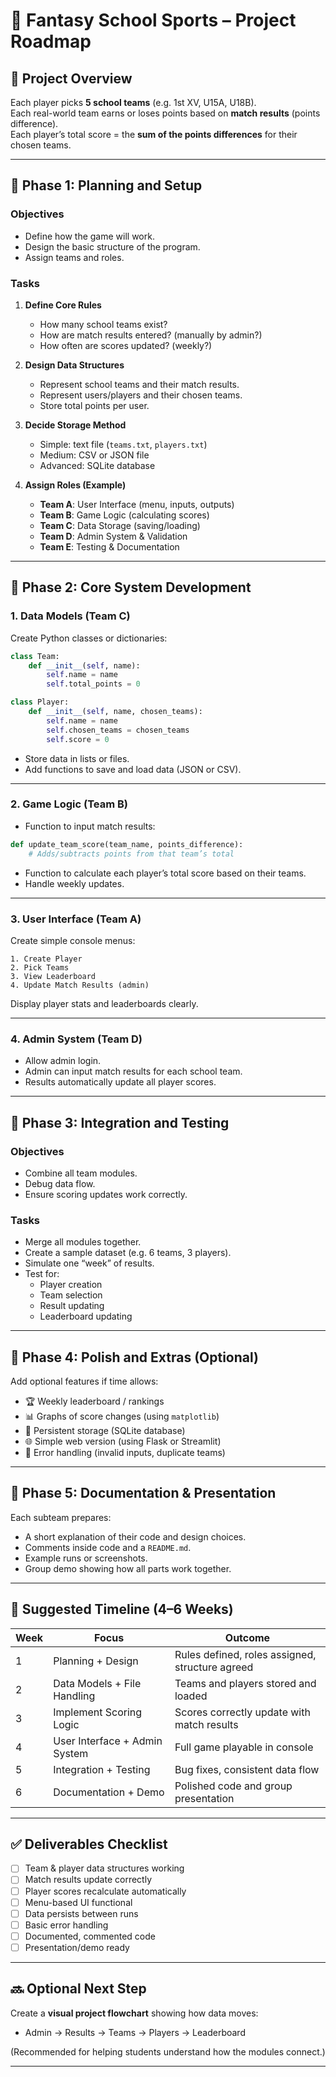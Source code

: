 # 🏉 Fantasy School Sports – Project Roadmap

## 🧭 Project Overview

Each player picks **5 school teams** (e.g. 1st XV, U15A, U18B).  
Each real-world team earns or loses points based on **match results** (points difference).  
Each player’s total score = the **sum of the points differences** for their chosen teams.

---

## 🚀 Phase 1: Planning and Setup

### Objectives
- Define how the game will work.
- Design the basic structure of the program.
- Assign teams and roles.

### Tasks
1. **Define Core Rules**
   - How many school teams exist?
   - How are match results entered? (manually by admin?)
   - How often are scores updated? (weekly?)

2. **Design Data Structures**
   - Represent school teams and their match results.
   - Represent users/players and their chosen teams.
   - Store total points per user.

3. **Decide Storage Method**
   - Simple: text file (`teams.txt`, `players.txt`)
   - Medium: CSV or JSON file
   - Advanced: SQLite database

4. **Assign Roles (Example)**
   - **Team A**: User Interface (menu, inputs, outputs)
   - **Team B**: Game Logic (calculating scores)
   - **Team C**: Data Storage (saving/loading)
   - **Team D**: Admin System & Validation
   - **Team E**: Testing & Documentation

---

## 🧩 Phase 2: Core System Development

### 1. Data Models (Team C)
Create Python classes or dictionaries:

```python
class Team:
    def __init__(self, name):
        self.name = name
        self.total_points = 0
```

```python
class Player:
    def __init__(self, name, chosen_teams):
        self.name = name
        self.chosen_teams = chosen_teams
        self.score = 0
```

- Store data in lists or files.
- Add functions to save and load data (JSON or CSV).

---

### 2. Game Logic (Team B)
- Function to input match results:
```python
def update_team_score(team_name, points_difference):
    # Adds/subtracts points from that team’s total
```

- Function to calculate each player’s total score based on their teams.
- Handle weekly updates.

---

### 3. User Interface (Team A)
Create simple console menus:

```
1. Create Player
2. Pick Teams
3. View Leaderboard
4. Update Match Results (admin)
```

Display player stats and leaderboards clearly.

---

### 4. Admin System (Team D)
- Allow admin login.
- Admin can input match results for each school team.
- Results automatically update all player scores.

---

## 🧪 Phase 3: Integration and Testing

### Objectives
- Combine all team modules.
- Debug data flow.
- Ensure scoring updates work correctly.

### Tasks
- Merge all modules together.
- Create a sample dataset (e.g. 6 teams, 3 players).
- Simulate one “week” of results.
- Test for:
  - Player creation
  - Team selection
  - Result updating
  - Leaderboard updating

---

## 🎨 Phase 4: Polish and Extras (Optional)

Add optional features if time allows:
- 🏆 Weekly leaderboard / rankings  
- 📊 Graphs of score changes (using `matplotlib`)  
- 💾 Persistent storage (SQLite database)  
- 🌐 Simple web version (using Flask or Streamlit)  
- 🎯 Error handling (invalid inputs, duplicate teams)

---

## 📘 Phase 5: Documentation & Presentation

Each subteam prepares:
- A short explanation of their code and design choices.
- Comments inside code and a `README.md`.
- Example runs or screenshots.
- Group demo showing how all parts work together.

---

## 🧠 Suggested Timeline (4–6 Weeks)

| Week | Focus | Outcome |
|------|--------|----------|
| 1 | Planning + Design | Rules defined, roles assigned, structure agreed |
| 2 | Data Models + File Handling | Teams and players stored and loaded |
| 3 | Implement Scoring Logic | Scores correctly update with match results |
| 4 | User Interface + Admin System | Full game playable in console |
| 5 | Integration + Testing | Bug fixes, consistent data flow |
| 6 | Documentation + Demo | Polished code and group presentation |

---

## ✅ Deliverables Checklist

- [ ] Team & player data structures working  
- [ ] Match results update correctly  
- [ ] Player scores recalculate automatically  
- [ ] Menu-based UI functional  
- [ ] Data persists between runs  
- [ ] Basic error handling  
- [ ] Documented, commented code  
- [ ] Presentation/demo ready  

---

## 🔜 Optional Next Step

Create a **visual project flowchart** showing how data moves:
- Admin → Results → Teams → Players → Leaderboard

(Recommended for helping students understand how the modules connect.)

---
